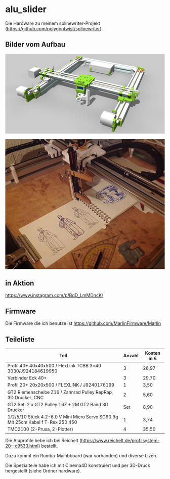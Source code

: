 # alu_slider

Die Hardware zu meinem splinewriter-Projekt (https://github.com/polygontwist/splinewriter).

## Bilder vom Aufbau

![screenshot_1](https://github.com/polygontwist/alu_slider/blob/master/aluwriter3d.jpg)

![screenshot_2](https://github.com/polygontwist/alu_slider/blob/master/foto1.jpg)


## in Aktion
https://www.instagram.com/p/BdD_LmMDncK/


## Firmware
Die Firmware die ich benutze ist https://github.com/MarlinFirmware/Marlin 

## Teileliste
| Teil              | Anzahl | Kosten in € | 
|--------------------------------|--------|---------|
| Profil 40+ 40x40x500 / FlexLink TCBB 3×40 3030/J924184619950  | 3 | 26,97 |
| Verbinder Eck 40+  | 3 | 29,70  |
| Profil 20+ 20x20x500 / FLEXLINK / J9240176199  | 1 | 3,50 |
| GT2 Riemenscheibe Z16 / Zahnrad Pulley RepRap, 3D Drucker, CNC | 2 |  5,60 |
| GT2 Set: 2 x GT2 Pulley 16Z + 2M GT2 Band 3D Drucker  | Set | 8,90 |
| 1/2/5/10 Stück 4.2-6.0 V Mini Micro Servo SG90 9g Mit 25cm Kabel f T-Rex 250 450 | 1 | 3,74  |
| TMC2100 (2-Prusa, 2-Plotter) | 4 | 35,50  |

Die Aluprofile hebe ich bei Reichelt (https://www.reichelt.de/profilsystem-20--c9533.html) bestellt.

Dazu kommt ein Rumba-Mainbboard (war vorhanden) und diverse Lizen.

Die Spezialteile habe ich mit Cinema4D konstruiert und per 3D-Druck hergestellt (siehe Ordner hardware).
